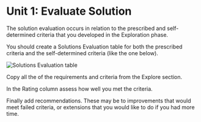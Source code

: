 # Unit 1: Evaluate Solution

The solution evaluation occurs in relation to the prescribed and self-determined criteria that you developed in the Exploration phase.

You should create a Solutions Evaluation table for both the prescribed criteria and the self-determined criteria (like the one below).

![Solutions Evaluation table](../assets/solution_eval.png)

Copy all the of the requirements and criteria from the Explore section.

In the Rating column assess how well you met the criteria.

Finally add recommendations. These may be to improvements that would meet failed criteria, or extensions that you would like to do if you had more time.